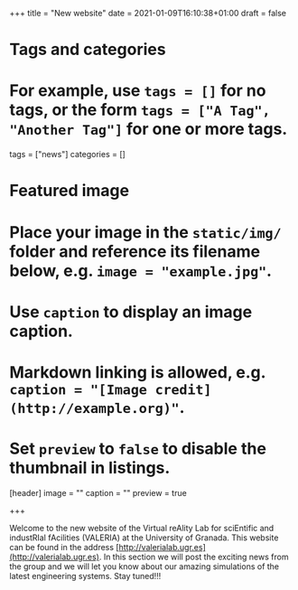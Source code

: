 +++
title = "New website"
date = 2021-01-09T16:10:38+01:00
draft = false

# Tags and categories
# For example, use `tags = []` for no tags, or the form `tags = ["A Tag", "Another Tag"]` for one or more tags.
tags = ["news"]
categories = []

# Featured image
# Place your image in the `static/img/` folder and reference its filename below, e.g. `image = "example.jpg"`.
# Use `caption` to display an image caption.
#   Markdown linking is allowed, e.g. `caption = "[Image credit](http://example.org)"`.
# Set `preview` to `false` to disable the thumbnail in listings.
[header]
image = ""
caption = ""
preview = true

+++

Welcome to the new website of the Virtual reAlity Lab for sciEntific and industRIal fAcilities (VALERIA) at the University of Granada. This website can be found in the address [http://valerialab.ugr.es](http://valerialab.ugr.es). In this section we will post the exciting news from the group and we will let you know about our amazing simulations of the latest engineering systems. Stay tuned!!!
